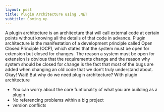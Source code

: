 ```yaml
---
layout: post
title: Plugin Architecture using .NET
subtitle: Coming up
---
```

A plugin architecture is an architecture that will call external code at certain points without knowing all the details of that code in advance. Plugin architecture is the manifestation of a development principle called Open Closed Principle (OCP), which states that the system must be open for extension but closed for changes. The reason a system must be open for extension is obvious that the requirements change and the reason why system should be closed for change is the fact that most of the bugs are added when changing an old code that we don’t truly understand about.
Okay! Wait! But why do we need plugin architecture?
With plugin architecture
* You can worry about the core funtionality of what you are building as a plugin
* No referencing problems within a big project
* version conflicts
